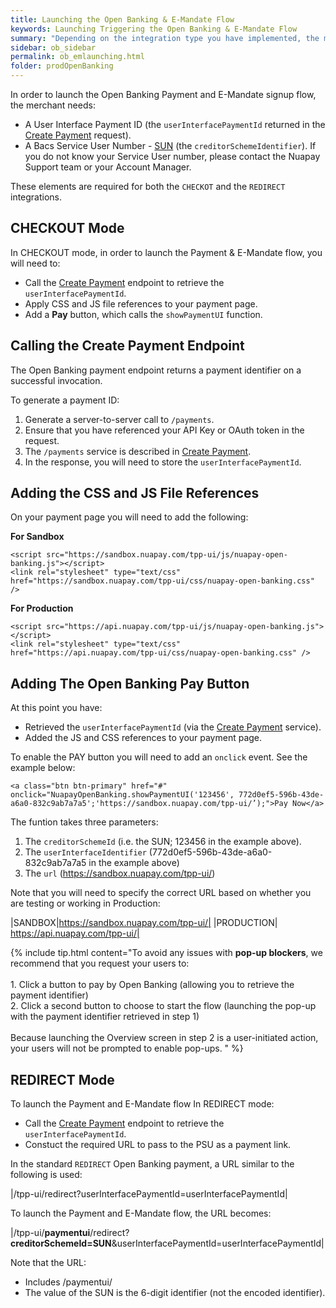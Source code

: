 ```yaml
---
title: Launching the Open Banking & E-Mandate Flow
keywords: Launching Triggering the Open Banking & E-Mandate Flow
summary: "Depending on the integration type you have implemented, the method for launching the Open Banking & E-Mandate flow varies."
sidebar: ob_sidebar
permalink: ob_emlaunching.html
folder: prodOpenBanking
---
```


In order to launch the Open Banking Payment and E-Mandate signup flow, the merchant needs:

* A User Interface Payment ID (the `userInterfacePaymentId` returned in the [Create Payment](ob_createpayment.html) request).
* A Bacs Service User Number - <a href="#" data-toggle="tooltip" data-original-title="{{site.data.glossary.sun}}">SUN</a> (the `creditorSchemeIdentifier`). If you do not know your Service User number, please contact the Nuapay Support team or your Account Manager.

These elements are required for both the `CHECKOT` and the `REDIRECT` integrations.

## CHECKOUT Mode

In CHECKOUT mode, in order to launch the Payment & E-Mandate flow, you will need to:

* Call the [Create Payment](ob_createpayment.html) endpoint to retrieve the `userInterfacePaymentId`.
* Apply CSS and JS file references to your payment page.
* Add a **Pay** button, which calls the `showPaymentUI` function.

## Calling the Create Payment Endpoint

The Open Banking payment endpoint returns a payment identifier on a successful invocation.

To generate a payment ID:

1. Generate a server-to-server call to `/payments`.
1. Ensure that you have referenced your API Key or OAuth token in the request.
1. The ``/payments`` service is described in <a href="ob_createpayment.html">Create Payment</a>.
1. In the response, you will need to store the `userInterfacePaymentId`.


## Adding the CSS and JS File References

On your payment page you will need to add the following:

**For Sandbox**

````
<script src="https://sandbox.nuapay.com/tpp-ui/js/nuapay-open-banking.js"></script>
<link rel="stylesheet" type="text/css" href="https://sandbox.nuapay.com/tpp-ui/css/nuapay-open-banking.css" />
````

**For Production**

````
<script src="https://api.nuapay.com/tpp-ui/js/nuapay-open-banking.js"></script>
<link rel="stylesheet" type="text/css" href="https://api.nuapay.com/tpp-ui/css/nuapay-open-banking.css" />
````

## Adding The Open Banking Pay Button

At this point you have:

* Retrieved the `userInterfacePaymentId` (via the [Create Payment](ob_createpayment.html) service).
* Added the JS and CSS references to your payment page.


To enable the <span class="label label-info">PAY</span> button you will need to add an ``onclick`` event. See the example below:

````
<a class="btn btn-primary" href="#" onclick="NuapayOpenBanking.showPaymentUI('123456', 772d0ef5-596b-43de-a6a0-832c9ab7a7a5';'https://sandbox.nuapay.com/tpp-ui/’);">Pay Now</a>

````

The funtion takes three parameters:
1. The `creditorSchemeId` (i.e. the SUN; 123456 in the example above).
1. The `userInterfaceIdentifier` (772d0ef5-596b-43de-a6a0-832c9ab7a7a5 in the example above)
1. The `url` (https://sandbox.nuapay.com/tpp-ui/)

Note that you will need to specify the correct URL based on whether you are testing or working in Production:

|SANDBOX|https://sandbox.nuapay.com/tpp-ui/|
|PRODUCTION| https://api.nuapay.com/tpp-ui/|

{% include tip.html content="To avoid any issues with **pop-up blockers**, we recommend that you request your users to: <br/>
<br/>1. Click a button to pay by Open Banking (allowing you to retrieve the payment identifier)
<br/>2. Click a second button to choose to start the flow (launching the pop-up with the payment identifier retrieved in step 1)
<br/><br/>Because launching the Overview screen in step 2 is a user-initiated action, your users will not be prompted to enable pop-ups.
" %}


## REDIRECT Mode

To launch the Payment and E-Mandate flow In REDIRECT mode:

* Call the [Create Payment](ob_createpayment.html) endpoint to retrieve the `userInterfacePaymentId`.
* Constuct the required URL to pass to the PSU as a payment link.

In the standard `REDIRECT` Open Banking payment, a URL similar to the following is used:

|/tpp-ui/redirect?userInterfacePaymentId=userInterfacePaymentId|

To launch the Payment and E-Mandate flow, the URL becomes:

|/tpp-ui/**paymentui**/redirect?**creditorSchemeId=SUN**&userInterfacePaymentId=userInterfacePaymentId|

Note that the URL:

* Includes /paymentui/
* The value of the SUN is the 6-digit identifier (not the encoded identifier).
